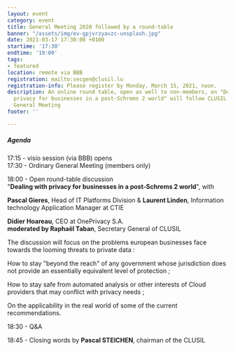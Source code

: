 ```yaml
---
layout: event
category: event
title: General Meeting 2020 followed by a round-table
banner: "/assets/img/ev-gpjvrzyavzc-unsplash.jpg"
date: 2021-03-17 17:30:00 +0100
startime: '17:30'
endtime: '19:00'
tags:
- featured
location: remote via BBB
registration: mailto:secgen@clusil.lu
registration-info: Please register by Monday, March 15, 2021, noon.
description: An online round table, open as well to non-members, on "Dealing with
  privacy for businesses in a post-Schrems 2 world" will follow CLUSIL's yearly Ordinary
  General Meeting
footer: ''

---
```

##### Agenda

17:15 - visio session (via BBB) opens  
17:30 - Ordinary General Meeting (members only)

18:00 - Open round-table discussion  
"**Dealing with privacy for businesses in a post-Schrems 2 world**", with

**Pascal Gieres**, Head of IT Platforms Division & **Laurent Linden**, Information technology Application Manager at CTIE

**Didier Hoareau**, CEO at OnePrivacy S.A.  
**moderated by Raphaël Taban**, Secretary General of CLUSIL

The discussion will focus on the problems european businesses face towards the looming threats to private data :

How to stay "beyond the reach" of any government whose jurisdiction does not provide an essentially equivalent level of protection ;

How to stay safe from automated analysis or other interests of Cloud providers that may conflict with privacy needs ;

On the applicability in the real world of some of the current recommendations.

18:30 - Q&A

18:45 - Closing words by **Pascal STEICHEN**, chairman of the CLUSIL